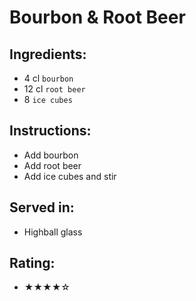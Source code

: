 # Bourbon & Root Beer

## Ingredients:
- 4 cl `bourbon`
- 12 cl `root beer`
- 8 `ice cubes`

## Instructions:
- Add bourbon
- Add root beer
- Add ice cubes and stir

## Served in:
- Highball glass

## Rating:
- ★★★★☆
